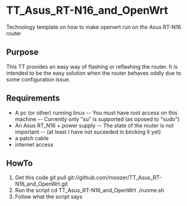 TT_Asus_RT-N16_and_OpenWrt
==========================

Technology template on how to make openwrt run on the Asus RT-N16 router

Purpose
-------
This TT provides an easy way of flashing or reflashing the router.
It is intended to be the easy solution when the router behaves oddly due to some configuration issue.


Requirements
------------
- A pc (or other) running linux
-- You must have root access on this machine
-- Currently only "su" is supported (as oposed to "sudo")
- An Asus RT_N16 + power supply
-- The state of the router is not important 
-- (at least I have not suceeded in bircking it yet)
- a patch cable
- internet access

HowTo
-----
1. Get this code
	git pull git://github.com/moozer/TT_Asus_RT-N16_and_OpenWrt.git
2. Run the script
	cd TT_Asus_RT-N16_and_OpenWrt
	./runme.sh
3. Follow what the script says

